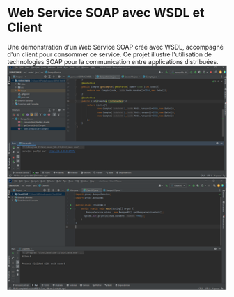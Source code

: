 # Web Service SOAP avec WSDL et Client

Une démonstration d'un Web Service SOAP créé avec WSDL, accompagné d'un client pour consommer ce service. Ce projet illustre l'utilisation de technologies SOAP pour la communication entre applications distribuées.
![Création du webservie](captures/serviceweb_start.png)
![Consommation du webservie](captures/consomation_webservice.png)
